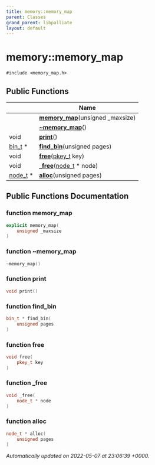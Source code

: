 ```yaml
---
title: memory::memory_map
parent: Classes
grand_parent: libpalliate
layout: default
---
```


# memory::memory_map






`#include <memory_map.h>`

## Public Functions

|                | Name           |
| -------------- | -------------- |
| | **[memory_map](/libpalliate/generated/Classes/classmemory_1_1memory__map#function-memory-map)**(unsigned _maxsize) |
| | **[~memory_map](/libpalliate/generated/Classes/classmemory_1_1memory__map#function-~memory-map)**() |
| void | **[print](/libpalliate/generated/Classes/classmemory_1_1memory__map#function-print)**() |
| [bin_t](/libpalliate/generated/Classes/structmemory_1_1bin__t) * | **[find_bin](/libpalliate/generated/Classes/classmemory_1_1memory__map#function-find-bin)**(unsigned pages) |
| void | **[free](/libpalliate/generated/Classes/classmemory_1_1memory__map#function-free)**([pkey_t](/libpalliate/generated/Files/patricia_8h#using-pkey-t) key) |
| void | **[_free](/libpalliate/generated/Classes/classmemory_1_1memory__map#function--free)**([node_t](/libpalliate/generated/Classes/structmemory_1_1node__t) * node) |
| [node_t](/libpalliate/generated/Classes/structmemory_1_1node__t) * | **[alloc](/libpalliate/generated/Classes/classmemory_1_1memory__map#function-alloc)**(unsigned pages) |

## Public Functions Documentation

### function memory_map

```cpp
explicit memory_map(
    unsigned _maxsize
)
```


### function ~memory_map

```cpp
~memory_map()
```


### function print

```cpp
void print()
```


### function find_bin

```cpp
bin_t * find_bin(
    unsigned pages
)
```


### function free

```cpp
void free(
    pkey_t key
)
```


### function _free

```cpp
void _free(
    node_t * node
)
```


### function alloc

```cpp
node_t * alloc(
    unsigned pages
)
```



_Automatically updated on 2022-05-07 at 23:06:39 +0000._